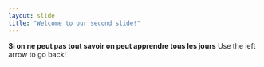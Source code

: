 ```yaml
---
layout: slide
title: "Welcome to our second slide!"
---
```

**Si on ne peut pas tout savoir on peut apprendre tous les jours**
Use the left arrow to go back!
